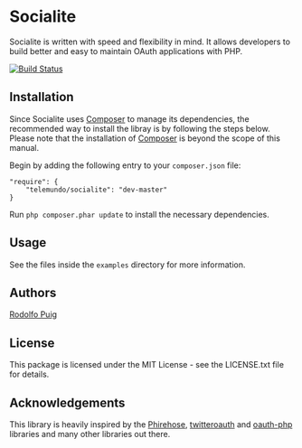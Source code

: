 Socialite
=========

Socialite is written with speed and flexibility in mind. It allows developers to build
better and easy to maintain OAuth applications with PHP.

[![Build Status](https://travis-ci.org/telemundo/socialite.png?branch=master)](https://travis-ci.org/telemundo/socialite)

Installation
------------

Since Socialite uses [Composer][1] to manage its dependencies, the recommended way
to install the libray is by following the steps below. Please note that the installation of
[Composer][1] is beyond the scope of this manual.

Begin by adding the following entry to your `composer.json` file:

    "require": {
        "telemundo/socialite": "dev-master"
    }

Run `php composer.phar update` to install the necessary dependencies.


Usage
-----

See the files inside the `examples` directory for more information.

Authors
-------

[Rodolfo Puig][1]  


License
-------

This package is licensed under the MIT License - see the LICENSE.txt file for details.


Acknowledgements
----------------

This library is heavily inspired by the [Phirehose][2], [twitteroauth][3] and [oauth-php][4]
libraries and many other libraries out there.


[1]: https://twitter.com/rudisimo "Follow @rudisimo on Twitter"
[2]: https://github.com/fennb/phirehose "Phirehose"
[3]: https://github.com/abraham/twitteroauth "twitteroauth"
[4]: http://code.google.com/p/oauth-php "oauth-php"
